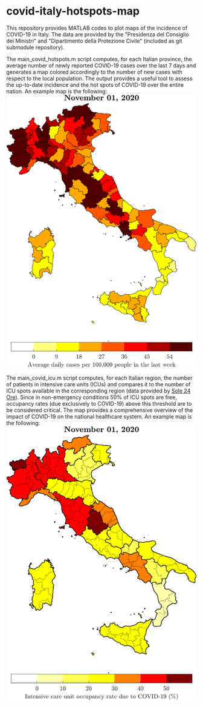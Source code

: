 # covid-italy-hotspots-map

This repository provides MATLAB codes to plot maps of the incidence of COVID-19 in Italy.
The data are provided by the "Presidenza del Consiglio dei Ministri" and "Dipartimento della Protezione Civile" (included as git submodule repository).

The main_covid_hotspots.m script computes, for each Italian province, the average number of newly reported COVID-19 cases over the last 7 days and generates a map colored accordingly to the number of new cases with respect to the local population.
The output provides a useful tool to assess the up-to-date incidence and the hot spots of COVID-19 over the entire nation.
An example map is the following:
![alt text](https://github.com/borisbenedikter/covid-italy-hotspots-map/blob/master/figs/scale-0-54/hotspots-20201101.png?raw=true)

The main_covid_icu.m script computes, for each Italian region, the number of patients in intensive care units (ICUs) and compares it to the number of ICU spots available in the corresponding region (data provided by [Sole 24 Ore](https://www.ilsole24ore.com/art/coronavirus-terapie-intensive-aumento-quali-regioni-sono-pronte-la-seconda-ondata-ADNUkdv?cmpid=nl_coronavirus)).
Since in non-emergency conditions 50% of ICU spots are free, occupancy rates (due exclusively to COVID-19) above this threshold are to be considered critical.
The map provides a comprehensive overview of the impact of COVID-19 on the national healthcare system.
An example map is the following:
![alt text](https://github.com/borisbenedikter/covid-italy-hotspots-map/blob/master/figs/icu/icu-20201101.png?raw=true)



